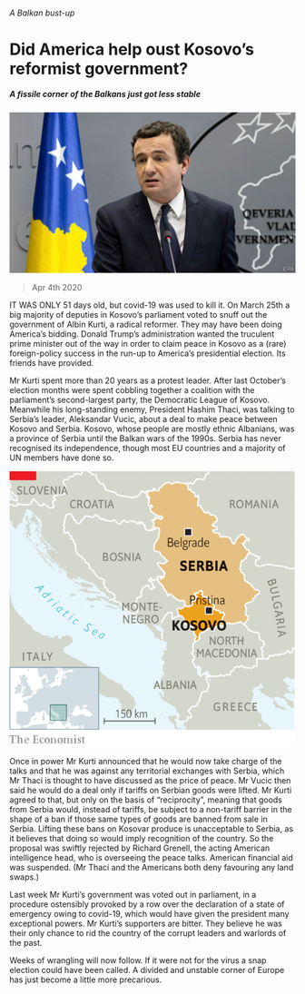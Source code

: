 ###### A Balkan bust-up

# Did America help oust Kosovo’s reformist government? 

##### A fissile corner of the Balkans just got less stable 

![image](images/20200404_EUP501.jpg) 

> Apr 4th 2020 

IT WAS ONLY 51 days old, but covid-19 was used to kill it. On March 25th a big majority of deputies in Kosovo’s parliament voted to snuff out the government of Albin Kurti, a radical reformer. They may have been doing America’s bidding. Donald Trump’s administration wanted the truculent prime minister out of the way in order to claim peace in Kosovo as a (rare) foreign-policy success in the run-up to America’s presidential election. Its friends have provided.

Mr Kurti spent more than 20 years as a protest leader. After last October’s election months were spent cobbling together a coalition with the parliament’s second-largest party, the Democratic League of Kosovo. Meanwhile his long-standing enemy, President Hashim Thaci, was talking to Serbia’s leader, Aleksandar Vucic, about a deal to make peace between Kosovo and Serbia. Kosovo, whose people are mostly ethnic Albanians, was a province of Serbia until the Balkan wars of the 1990s. Serbia has never recognised its independence, though most EU countries and a majority of UN members have done so.

![image](images/20200404_EUM916.png) 


Once in power Mr Kurti announced that he would now take charge of the talks and that he was against any territorial exchanges with Serbia, which Mr Thaci is thought to have discussed as the price of peace. Mr Vucic then said he would do a deal only if tariffs on Serbian goods were lifted. Mr Kurti agreed to that, but only on the basis of “reciprocity”, meaning that goods from Serbia would, instead of tariffs, be subject to a non-tariff barrier in the shape of a ban if those same types of goods are banned from sale in Serbia. Lifting these bans on Kosovar produce is unacceptable to Serbia, as it believes that doing so would imply recognition of the country. So the proposal was swiftly rejected by Richard Grenell, the acting American intelligence head, who is overseeing the peace talks. American financial aid was suspended. (Mr Thaci and the Americans both deny favouring any land swaps.)

Last week Mr Kurti’s government was voted out in parliament, in a procedure ostensibly provoked by a row over the declaration of a state of emergency owing to covid-19, which would have given the president many exceptional powers. Mr Kurti’s supporters are bitter. They believe he was their only chance to rid the country of the corrupt leaders and warlords of the past.

Weeks of wrangling will now follow. If it were not for the virus a snap election could have been called. A divided and unstable corner of Europe has just become a little more precarious.

